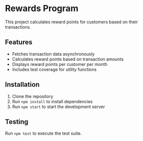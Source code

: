 # Rewards Program

This project calculates reward points for customers based on their transactions.

## Features

- Fetches transaction data asynchronously
- Calculates reward points based on transaction amounts
- Displays reward points per customer per month
- Includes test coverage for utility functions

## Installation

1. Clone the repository
2. Run `npm install` to install dependencies
3. Run `npm start` to start the development server

## Testing

Run `npm test` to execute the test suite.
